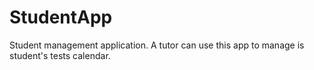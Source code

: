 # StudentApp
Student management application.
A tutor can use this app to manage is student's tests calendar.
